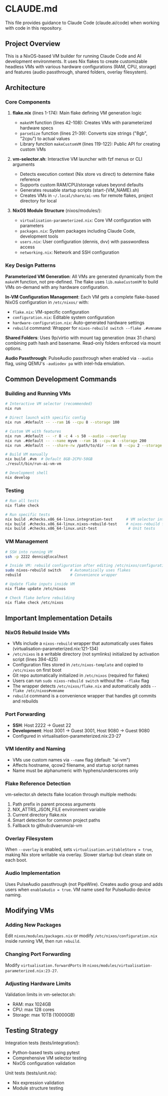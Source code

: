# CLAUDE.md

This file provides guidance to Claude Code (claude.ai/code) when working with code in this repository.

## Project Overview

This is a NixOS-based VM builder for running Claude Code and AI development environments. It uses Nix flakes to create customizable headless VMs with various hardware configurations (RAM, CPU, storage) and features (audio passthrough, shared folders, overlay filesystem).

## Architecture

### Core Components

1. **flake.nix** (lines 1-174): Main flake defining VM generation logic
   - `makeVM` function (lines 42-108): Creates VMs with parameterized hardware specs
   - `parseSize` function (lines 21-39): Converts size strings ("8gb", "2cpu") to actual values
   - Library function `makeCustomVM` (lines 119-122): Public API for creating custom VMs

2. **vm-selector.sh**: Interactive VM launcher with fzf menus or CLI arguments
   - Detects execution context (Nix store vs direct) to determine flake reference
   - Supports custom RAM/CPU/storage values beyond defaults
   - Generates reusable startup scripts (start-{VM_NAME}.sh)
   - Creates VMs in `~/.local/share/ai-vms` for remote flakes, project directory for local

3. **NixOS Module Structure** (nixos/modules/):
   - `virtualisation-parameterized.nix`: Core VM configuration with parameters
   - `packages.nix`: System packages including Claude Code, development tools
   - `users.nix`: User configuration (dennis, dvv) with passwordless access
   - `networking.nix`: Network and SSH configuration

### Key Design Patterns

**Parameterized VM Generation**: All VMs are generated dynamically from the `makeVM` function, not pre-defined. The flake uses `lib.makeCustomVM` to build VMs on-demand with any hardware configuration.

**In-VM Configuration Management**: Each VM gets a complete flake-based NixOS configuration in `/etc/nixos/` with:
- `flake.nix`: VM-specific configuration
- `configuration.nix`: Editable system configuration
- `hardware-configuration.nix`: Auto-generated hardware settings
- `rebuild` command: Wrapper for `nixos-rebuild switch --flake .#vmname`

**Shared Folders**: Uses 9p/virtio with mount tag generation (max 31 chars) combining path hash and basename. Read-only folders enforced via mount options.

**Audio Passthrough**: PulseAudio passthrough when enabled via `--audio` flag, using QEMU's `-audiodev pa` with intel-hda emulation.

## Common Development Commands

### Building and Running VMs

```bash
# Interactive VM selector (recommended)
nix run

# Direct launch with specific config
nix run .#default -- --ram 16 --cpu 8 --storage 100

# Custom VM with features
nix run .#default -- -r 8 -c 4 -s 50 --audio --overlay
nix run .#default -- --name myvm --ram 16 --cpu 4 --storage 200
nix run .#default -- --share-rw /path/to/dir --ram 8 --cpu 2 --storage 50

# Build VM manually
nix build .#vm  # Default 8GB-2CPU-50GB
./result/bin/run-ai-vm-vm

# Development shell
nix develop
```

### Testing

```bash
# Run all tests
nix flake check

# Run specific tests
nix build .#checks.x86_64-linux.integration-test      # VM selector integration tests
nix build .#checks.x86_64-linux.nixos-rebuild-test    # nixos-rebuild functionality test
nix build .#checks.x86_64-linux.unit-test              # Unit tests
```

### VM Management

```bash
# SSH into running VM
ssh -p 2222 dennis@localhost

# Inside VM: rebuild configuration after editing /etc/nixos/configuration.nix
sudo nixos-rebuild switch    # Automatically uses flakes
rebuild                      # Convenience wrapper

# Update flake inputs inside VM
nix flake update /etc/nixos

# Check flake before rebuilding
nix flake check /etc/nixos
```

## Important Implementation Details

### NixOS Rebuild Inside VMs
- VMs include a `nixos-rebuild` wrapper that automatically uses flakes (virtualisation-parameterized.nix:121-134)
- `/etc/nixos` is a writable directory (not symlinks) initialized by activation script (lines 394-425)
- Configuration files stored in `/etc/nixos-template` and copied to `/etc/nixos` on first boot
- Git repo automatically initialized in `/etc/nixos` (required for flakes)
- Users can run `sudo nixos-rebuild switch` without the `--flake` flag
- The wrapper detects `/etc/nixos/flake.nix` and automatically adds `--flake /etc/nixos#vmname`
- `rebuild` command is a convenience wrapper that handles git commits and rebuilds

### Port Forwarding
- **SSH**: Host 2222 → Guest 22
- **Development**: Host 3001 → Guest 3001, Host 9080 → Guest 9080
- Configured in virtualisation-parameterized.nix:23-27

### VM Identity and Naming
- VMs use custom names via `--name` flag (default: "ai-vm")
- Affects hostname, qcow2 filename, and startup script names
- Name must be alphanumeric with hyphens/underscores only

### Flake Reference Detection
vm-selector.sh detects flake location through multiple methods:
1. Path prefix in parent process arguments
2. NIX_ATTRS_JSON_FILE environment variable
3. Current directory flake.nix
4. Smart detection for common project paths
5. Fallback to github:dvaerum/ai-vm

### Overlay Filesystem
When `--overlay` is enabled, sets `virtualisation.writableStore = true`, making Nix store writable via overlay. Slower startup but clean state on each boot.

### Audio Implementation
Uses PulseAudio passthrough (not PipeWire). Creates audio group and adds users when `enableAudio = true`. VM name used for PulseAudio device naming.

## Modifying VMs

### Adding New Packages
Edit `nixos/modules/packages.nix` or modify `/etc/nixos/configuration.nix` inside running VM, then run `rebuild`.

### Changing Port Forwarding
Modify `virtualisation.forwardPorts` in `nixos/modules/virtualisation-parameterized.nix:23-27`.

### Adjusting Hardware Limits
Validation limits in vm-selector.sh:
- RAM: max 1024GB
- CPU: max 128 cores
- Storage: max 10TB (10000GB)

## Testing Strategy

Integration tests (tests/integration/):
- Python-based tests using pytest
- Comprehensive VM selector testing
- NixOS configuration validation

Unit tests (tests/unit.nix):
- Nix expression validation
- Module structure testing
